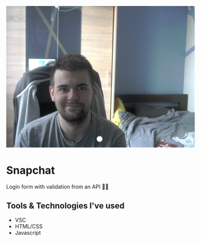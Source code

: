 ![Screenshots](/assets/cover.png)
# Snapchat

Login form with validation from an API 🔐🔑

## Tools & Technologies I've used
* VSC
* HTML/CSS
* Javascript
